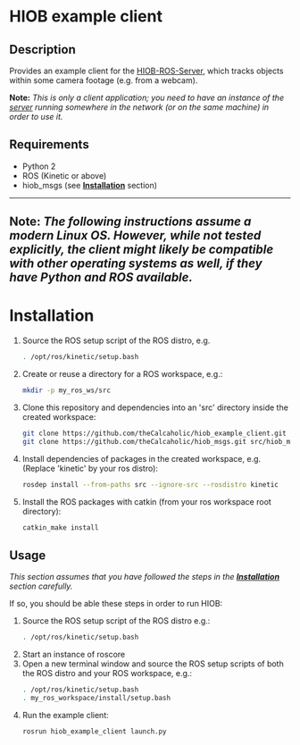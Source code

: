 # HIOB example client

## Description

Provides an example client for the [HIOB-ROS-Server](https://github.com/theCalcaholic/hiob_ros), which tracks objects
within some camera footage (e.g. from a webcam).

__Note:__ _This is only a client application; you need to have an instance of the
[server](https://github.com/theCalcaholic/hiob_ros) running somewhere in the network (or on the same machine)
in order to use it._

## Requirements
- Python 2
- ROS (Kinetic or above)
- hiob_msgs (see [**Installation**](#installation) section)


---------------------------------
__Note:__ _The following instructions assume a modern Linux OS. However, while not tested explicitly,
the client might likely be compatible with other operating systems as well, if they have Python and ROS available._
---------------------------------

# Installation

1. Source the ROS setup script of the ROS distro, e.g.
    ```sh
    . /opt/ros/kinetic/setup.bash
    ```
2. Create or reuse a directory for a ROS workspace, e.g.:
    ```sh
    mkdir -p my_ros_ws/src
    ```
3. Clone this repository and dependencies into an 'src' directory inside the created workspace:
    ```sh
    git clone https://github.com/theCalcaholic/hiob_example_client.git src/hiob_example_client
    git clone https://github.com/theCalcaholic/hiob_msgs.git src/hiob_msgs
    ```
4. Install dependencies of packages in the created workspace, e.g. (Replace 'kinetic' by your ros distro):
    ```sh
    rosdep install --from-paths src --ignore-src --rosdistro kinetic
    ```
5. Install the ROS packages with catkin (from your ros workspace root directory):
    ```sh
    catkin_make install
    ```

## Usage

_This section assumes that you have followed the steps in the [**Installation**](#installation) section carefully._

If so, you should be able these steps in order to run HIOB:

1. Source the ROS setup script of the ROS distro e.g.:
    ```sh
    . /opt/ros/kinetic/setup.bash
    ```
2. Start an instance of roscore
3. Open a new terminal window and source the ROS setup scripts of both the ROS distro and your ROS workspace, e.g.:
    ```sh
    . /opt/ros/kinetic/setup.bash
    . my_ros_workspace/install/setup.bash
    ```
4. Run the example client:
    ```sh
    rosrun hiob_example_client launch.py
    ```